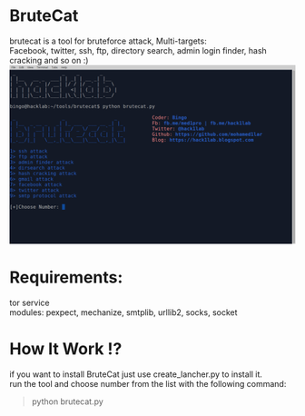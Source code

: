 # BruteCat
brutecat is a tool for bruteforce attack, Multi-targets:</br>
Facebook, twitter, ssh, ftp, directory search, admin login finder, hash cracking and so on :)
</br>
![](brutecat.png)

# Requirements:
tor service<br>
modules: pexpect, mechanize, smtplib, urllib2, socks, socket

# How It Work !?
if you want to install BruteCat just use create_lancher.py to install it.</br>
run the tool and choose number from the list with the following command:</br>

> python brutecat.py
